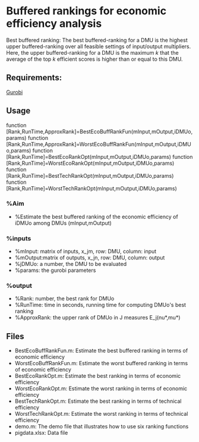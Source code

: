 # Buffered rankings for economic efficiency analysis
Best buffered ranking: The best buffered-ranking for a DMU is the highest upper buffered-ranking over all feasible settings of input/output multipliers. Here, the upper buffered-ranking for a DMU is the maximum *k* that the average of the top *k* efficient scores is higher than or equal to this DMU.

## Requirements:
[Gurobi](http://www.gurobi.com "Gurobi")

## Usage
function [Rank,RunTime,ApproxRank]=BestEcoBuffRankFun(mInput,mOutput,iDMUo,params) 
function [Rank,RunTime,ApproxRank]=WorstEcoBuffRankFun(mInput,mOutput,iDMUo,params)
function [Rank,RunTime]=BestEcoRankOpt(mInput,mOutput,iDMUo,params)
function [Rank,RunTime]=WorstEcoRankOpt(mInput,mOutput,iDMUo,params)
function [Rank,RunTime]=BestTechRankOpt(mInput,mOutput,iDMUo,params)
function [Rank,RunTime]=WorstTechRankOpt(mInput,mOutput,iDMUo,params)
### %Aim 
- %Estimate the best buffered ranking of the economic efficiency of iDMUo among DMUs (mInput,mOutput)
### %inputs 
- %mInput: matrix of inputs, x_jm, row: DMU, column: input 
- %mOutput:matrix of outputs, x_jn, row: DMU, column: output 
- %jDMUo: a number, the DMU to be evaluated 
- %params: the gurobi parameters
### %output 
- %Rank: number, the best rank for DMUo 
- %RunTime: time in seconds, running time for computing DMUo's best ranking 
- %ApproxRank: the upper rank of DMUo in J measures E_j(nu*,mu*)

## Files
-  BestEcoBuffRankFun.m: Estimate the best buffered ranking in terms of economic efficiency
-  WorstEcoBuffRankFun.m: Estimate the worst buffered ranking in terms of economic efficiency
-  BestEcoRankOpt.m: Estimate the best ranking in terms of economic efficiency
-  WorstEcoRankOpt.m: Estimate the worst ranking in terms of economic efficiency
-  BestTechRankOpt.m: Estimate the best ranking in terms of technical efficiency
-  WorstTechRankOpt.m: Estimate the worst ranking in terms of technical efficiency
-  demo.m: The demo file that illustrates how to use six ranking functions
-  pigdata.xlsx: Data file
